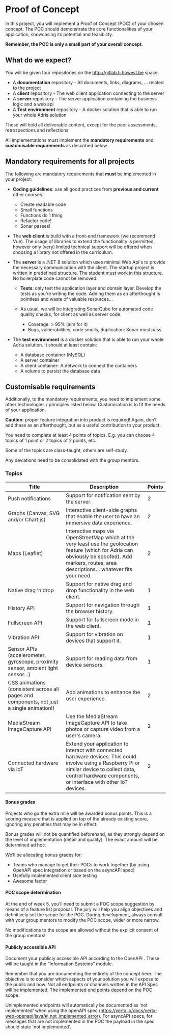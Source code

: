 # Proof of Concept
In this project, you will implement a Proof of Concept (POC) of your chosen concept. The POC
should demonstrate the core functionalities of your application, showcasing its potential and
feasibility. 

**Remember, the POC is only a small part of your overall concept.**

## What do we expect?
You will be given four repositories on the http://gitlab.ti.howest.be space.

   -  A **documentation** repository
     - All documents, links, diagrams, ... related to the project
   -  A **client** repository
     - The web client application connecting to the server
   -  A **server** repository
     - The server application containing the business logic and a web api
   -  A **Test environment** repository
     - A docker solution that is able to run your whole Adria solution

These will hold all deliverable content, except for the peer assessments, retrospections and
reflections.

All implementations must implement the **mandatory requirements** and **customisable requirements** as described below.

## Mandatory requirements for all projects

The following are mandatory requirements that **must** be implemented in your project:

- **Coding guidelines**: use all good practices from **previous and current** other courses.
  - Create readable code
  - Small functions
  - Functions do 1 thing
  - Refactor code!
  - Sonar passes!

- The **web client** is build with a front-end framework (we recommend Vue). The usage of libraries to extend the functionality is permitted, however only (very) limited technical support will be offered when choosing a library not offered in the curriculum. 

- The **server** is a .NET 8 solution which uses minimal Web Api's to provide the necessary communication with the client. The startup project is written in predefined structure. The student must work in this structure. No boilerplate code cannot be removed.
  - **Tests**: only test the application layer and domain layer.
Develop the tests as you’re writing the code. Adding them as an afterthought is pointless and
waste of valuable resources... 

  - As usual, we will be integrating SonarQube for automated code
quality checks, for client as well as server code.
    - Coverage: > 95% (aim for it)
    - Bugs, vulnerabilities, code smells, duplication: Sonar must pass. 

- The **test environment** is a docker solution that is able to run your whole Adria solution. It should at least contain:
  - A database container (MySQL)
  - A server container
  - A client container- A network to connect the containers
  - A volume to persist the database data


## Customisable requirements
Additionally, to the mandatory requirements, you need to implement some other technologies /
principles listed below. Customisation is to fit the needs of your application.

**Caution**: proper feature integration into product is required! Again, don’t add these as an
afterthought, but as a useful contribution to your product.

You need to complete at least 4 points of topics. E.g. you can choose 4 topics of 1 point or 2 topics of 2 points, etc.

Some of the topics are class-taught, others are self-study.

Any deviations need to be consolidated with the group mentors.

### Topics

| Title | Description | Points |
| --- | --- | --- |
| Push notifications | Support for notification sent by the server. | 2 |
| Graphs (Canvas, SVG and/or Chart.js) | Interactive client-side graphs that enable the user to have an immersive data experience. | 2 |
| Maps (Leaflet) | Interactive maps via OpenStreetMap which at the very least use the geolocation feature (which for Adria can obviously be spoofed). Add markers, routes, area descriptions… whatever fits your need. | 2 |
| Native drag ‘n drop | Support for native drag and drop functionality in the web client. | 1 |
| History API | Support for navigation through the browser history. | 1 |
| Fullscreen API | Support for fullscreen mode in the web client. | 1 |
| Vibration API | Support for vibration on devices that support it. | 1 |
| Sensor APIs (accelerometer, gyroscope, proximity sensor, ambient light sensor...) | Support for reading data from device sensors. | 1 |
| CSS animations (consistent across all pages and components, not just a single animation!) | Add animations to enhance the user experience. | 2 |
| MediaStream ImageCapture API | Use the MediaStream ImageCapture API to take photos or capture video from a user's camera. | 2 |
| Connected hardware via IoT | Extend your application to interact with connected hardware devices. This could involve using a Raspberry Pi or similar device to collect data, control hardware components, or interface with other IoT devices. | 2 |


#### Bonus grades
Projects who go the extra mile will be awarded bonus points. This is a scoring measure that is
applied on top of the already existing score, ignoring any penalties that may be in effect.

Bonus grades will not be quantified beforehand, as they strongly depend on the level of
implementation (detail and quality). The exact amount will be determined ad hoc.

We’ll be allocating bonus grades for:

   -   Teams who manage to get their POCs to work together (by using OpenAPI spec
       integration or based on the asyncAPI spec)
   -   Usefully implemented client side testing
   -   Awesome factor

#### POC scope determination
At the end of week 5, you’ll need to submit a POC scope suggestion by means of a feature list
proposal. The jury will help you align objectives and definitively set the scope for the POC.
During development, always consult with your group mentors to modify the POC scope, wider or
more narrow.

No modifications to the scope are allowed without the explicit consent of the group mentors!








#### Publicly accessible API
Document your publicly accessible API according to the OpenAPI . These will be taught in the
“Information Systems” module.

Remember that you are documenting the entirety of the concept here. The objective is to consider
which aspects of your solution you will expose to the public and how. Not all endpoints or
channels written in the API Spec will be implemented. The implemented end points depend on the
POC scope.

Unimplemented endpoints will automatically be documented as ‘not implemented’ when using
the openAPI spec (https://vertx.io/docs/vertx-web-openapi/java/#_not_implemented_error). For
asyncAPI specs, for messages that are not implemented in the POC the payload in the spec
should state 'not implemented'.



